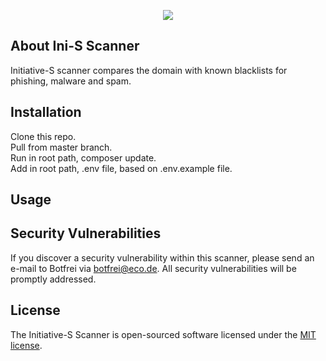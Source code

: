 <p align="center"><img src="https://initiative-s.de/images/logo-initiative-s.png"></p>

## About Ini-S Scanner

Initiative-S scanner compares the domain with known blacklists for phishing, malware and spam.

## Installation

Clone this repo.  
Pull from master branch.  
Run in root path, composer update.   
Add in root path, .env file, based on .env.example file.   

## Usage



## Security Vulnerabilities

If you discover a security vulnerability within this scanner, please send an e-mail to Botfrei via [botfrei@eco.de](mailto:botfrei@eco.de). All security vulnerabilities will be promptly addressed.

## License

The Initiative-S Scanner is open-sourced software licensed under the [MIT license](https://opensource.org/licenses/MIT).
